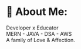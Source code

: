 # 💫 About Me:
Developer  x  Educator <br>MERN - JAVA - DSA - AWS<br>A family of Love & Affection.



